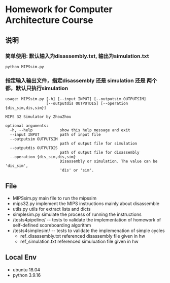 # Homework for Computer Architecture Course

## 说明
### 简单使用: 默认输入为disassembly.txt, 输出为simulation.txt
```shell
python MIPSsim.py 
```
### 指定输入输出文件，指定disassembly 还是 simulation 还是 两个都，默认只执行simulation
```shell
usage: MIPSsim.py [-h] [--input INPUT] [--outputsim OUTPUTSIM]
                  [--outputdis OUTPUTDIS] [--operation {dis_sim,dis,sim}]

MIPS 32 Simulator by ZhouZhou

optional arguments:
  -h, --help            show this help message and exit
  --input INPUT         path of input file
  --outputsim OUTPUTSIM
                        path of output file for simulation
  --outputdis OUTPUTDIS
                        path of output file for disassembly
  --operation {dis_sim,dis,sim}
                        Disassembly or simulation. The value can be 'dis_sim',
                        'dis' or 'sim'.
```

## File

- MIPSsim.py  main file to run the mipssim
- mips32.py    implement the MIPS instructions mainly about disassemble
- utils.py  utils for extract lists and dicts
- simplesim.py simulate the process of running the instructions
- /tests4pipeline/ -- tests to validate the implementation of homework of self-defined scoreboarding algorithm
- /tests4simplesim/ -- tests to validate the implemenation of simple cycles
  - ref_disassembly.txt referenced disassembly file given in hw
  - ref_simulation.txt referenced simuluation file given in hw

## Local Env

- ubuntu 18.04
- python 3.9.16